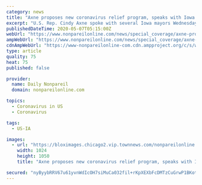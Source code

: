 ```yaml
---
category: news
title: "Axne proposes new coronavirus relief program, speaks with Iowa mayors"
excerpt: "U.S. Rep. Cindy Axne spoke with several Iowa mayors Wednesday, discussing a new bill she is proposing as well as what local impact coronavirus has had."
publishedDateTime: 2020-05-07T05:15:00Z
webUrl: "https://www.nonpareilonline.com/news/special_coverage/axne-proposes-new-coronavirus-relief-program-speaks-with-iowa-mayors/article_16bb65c6-d1fc-5d6c-976a-cc5294e1427c.html"
ampWebUrl: "https://www.nonpareilonline.com/news/special_coverage/axne-proposes-new-coronavirus-relief-program-speaks-with-iowa-mayors/article_16bb65c6-d1fc-5d6c-976a-cc5294e1427c.amp.html"
cdnAmpWebUrl: "https://www-nonpareilonline-com.cdn.ampproject.org/c/s/www.nonpareilonline.com/news/special_coverage/axne-proposes-new-coronavirus-relief-program-speaks-with-iowa-mayors/article_16bb65c6-d1fc-5d6c-976a-cc5294e1427c.amp.html"
type: article
quality: 75
heat: 75
published: false

provider:
  name: Daily Nonpareil
  domain: nonpareilonline.com

topics:
  - Coronavirus in US
  - Coronavirus

tags:
  - US-IA

images:
  - url: "https://bloximages.chicago2.vip.townnews.com/nonpareilonline.com/content/tncms/assets/v3/editorial/f/f2/ff2ea554-f705-5bf3-bd00-f8730f9b4d8f/5d5ee8117b5e3.image.jpg?resize=1024%2C1050"
    width: 1024
    height: 1050
    title: "Axne proposes new coronavirus relief program, speaks with Iowa mayors"

secured: "nyByybRRV67u61yvnWdIcOH7siMuCa032fil+rKpXEXbFcDMTzCuGrwP1BKotdi0YlyfJcLeL3pD4jBNjdJRQHBwuaCvg5X9SI22YTosMj7JNnLDRU9aE4XkAu8o+us/FR3x2CY386O7Ii1KPQQkxpAQNWmeLRYpMjwoWNliYUFDUdGkyhFzbrhU4bFBzHg80jHfvcysaohzueluPtPoFJ61G5R8LbpMBF4JubyvAhMpjQkTYFQoQcCKhDwX/hSVv9qEW6ds4Jh9nobth/DyiImUZ+7H1fpj5xqFpd3453wxQasvGcGfJi0uyfmySjb0;8LyhV53AwFSHjGKmwOjb9Q=="
---
```



